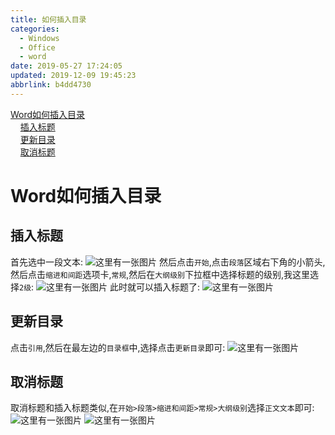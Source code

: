 ```yaml
---
title: 如何插入目录
categories: 
  - Windows
  - Office
  - word
date: 2019-05-27 17:24:05
updated: 2019-12-09 19:45:23
abbrlink: b4dd4730
---
```

<div id='my_toc'><a href="/blog/b4dd4730/#Word如何插入目录">Word如何插入目录</a><br/>&nbsp;&nbsp;&nbsp;&nbsp;<a href="/blog/b4dd4730/#插入标题">插入标题</a><br/>&nbsp;&nbsp;&nbsp;&nbsp;<a href="/blog/b4dd4730/#更新目录">更新目录</a><br/>&nbsp;&nbsp;&nbsp;&nbsp;<a href="/blog/b4dd4730/#取消标题">取消标题</a><br/></div><!--more-->
<script>if (navigator.platform.search('arm')==-1){document.getElementById('my_toc').style.display = 'none';}
var e,p = document.getElementsByTagName('p');while (p.length>0) {e = p[0];e.parentElement.removeChild(e);}
</script>

<!--end-->
# Word如何插入目录 #
## 插入标题 ##
首先选中一段文本:
![这里有一张图片](https://image-1257720033.cos.ap-shanghai.myqcloud.com/blog/Office/Word/MakeTOC/1.png)
然后点击`开始`,点击`段落`区域右下角的小箭头,然后点击`缩进和间距`选项卡,`常规`,然后在`大纲级别`下拉框中选择标题的级别,我这里选择`2级`:
![这里有一张图片](https://image-1257720033.cos.ap-shanghai.myqcloud.com/blog/Office/Word/MakeTOC/2.png)
此时就可以插入标题了:
![这里有一张图片](https://image-1257720033.cos.ap-shanghai.myqcloud.com/blog/Office/Word/MakeTOC/3.png)
## 更新目录 ##
点击`引用`,然后在最左边的`目录框`中,选择点击`更新目录`即可:
![这里有一张图片](https://image-1257720033.cos.ap-shanghai.myqcloud.com/blog/Office/Word/MakeTOC/4.png)
## 取消标题 ##
取消标题和插入标题类似,在`开始>段落>缩进和间距>常规>大纲级别`选择`正文文本`即可:
![这里有一张图片](https://image-1257720033.cos.ap-shanghai.myqcloud.com/blog/Office/Word/MakeTOC/5.png)
![这里有一张图片](https://image-1257720033.cos.ap-shanghai.myqcloud.com/blog/Office/Word/MakeTOC/6.png)